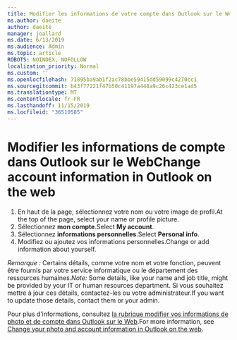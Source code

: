 ```yaml
---
title: Modifier les informations de votre compte dans Outlook sur le Web
ms.author: daeite
author: daeite
manager: joallard
ms.date: 6/13/2019
ms.audience: Admin
ms.topic: article
ROBOTS: NOINDEX, NOFOLLOW
localization_priority: Normal
ms.custom: ''
ms.openlocfilehash: 71895ba9ab1f2ac78bbe59415dd59099c4270cc1
ms.sourcegitcommit: b43f77221f47b50c41197a448a9c26c423ce1ad5
ms.translationtype: MT
ms.contentlocale: fr-FR
ms.lasthandoff: 11/15/2019
ms.locfileid: "36510585"
---
```

# <a name="change-account-information-in-outlook-on-the-web"></a><span data-ttu-id="c5785-102">Modifier les informations de compte dans Outlook sur le Web</span><span class="sxs-lookup"><span data-stu-id="c5785-102">Change account information in Outlook on the web</span></span>

1. <span data-ttu-id="c5785-103">En haut de la page, sélectionnez votre nom ou votre image de profil.</span><span class="sxs-lookup"><span data-stu-id="c5785-103">At the top of the page, select your name or profile picture.</span></span>
1. <span data-ttu-id="c5785-104">Sélectionnez **mon compte**.</span><span class="sxs-lookup"><span data-stu-id="c5785-104">Select **My account**.</span></span>
1. <span data-ttu-id="c5785-105">Sélectionnez **informations personnelles**.</span><span class="sxs-lookup"><span data-stu-id="c5785-105">Select **Personal info**.</span></span>
1. <span data-ttu-id="c5785-106">Modifiez ou ajoutez vos informations personnelles.</span><span class="sxs-lookup"><span data-stu-id="c5785-106">Change or add information about yourself.</span></span>

<span data-ttu-id="c5785-107">*Remarque :* Certains détails, comme votre nom et votre fonction, peuvent être fournis par votre service informatique ou le département des ressources humaines.</span><span class="sxs-lookup"><span data-stu-id="c5785-107">*Note:* Some details, like your name and job title, might be provided by your IT or human resources department.</span></span> <span data-ttu-id="c5785-108">Si vous souhaitez mettre à jour ces détails, contactez-les ou votre administrateur.</span><span class="sxs-lookup"><span data-stu-id="c5785-108">If you want to update those details, contact them or your admin.</span></span>

<span data-ttu-id="c5785-109">Pour plus d’informations, consultez [la rubrique modifier vos informations de photo et de compte dans Outlook sur le Web](https://support.office.com/article/b2dbb289-851d-4bed-93c3-3e136f5659ec).</span><span class="sxs-lookup"><span data-stu-id="c5785-109">For more information, see [Change your photo and account information in Outlook on the web](https://support.office.com/article/b2dbb289-851d-4bed-93c3-3e136f5659ec).</span></span>